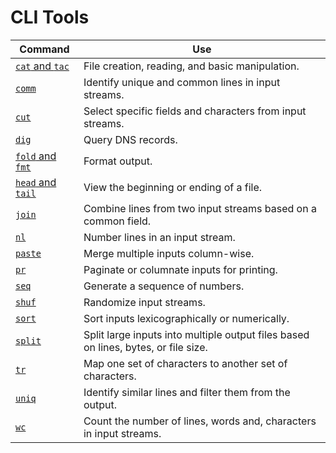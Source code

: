 # CLI Tools
| Command | Use                                                                |
|---------|--------------------------------------------------------------------|
| [`cat` and `tac`](./cat-and-tac.md) | File creation, reading, and basic manipulation.                    |
| [`comm`](./comm.md) | Identify unique and common lines in input streams.                 |
| [`cut`](./cut.md) | Select specific fields and characters from input streams.          |
| [`dig`](./dig.md) | Query DNS records.                                                 |
| [`fold` and `fmt`](./fold-and-fmt.md) | Format output.                                                     |
| [`head` and `tail`](./head-and-tail.md) | View the beginning or ending of a file.                            |
| [`join`](./join.md) | Combine lines from two input streams based on a common field.      |
| [`nl`](./nl.md) | Number lines in an input stream.                                   |
| [`paste`](./paste.md) | Merge multiple inputs column-wise.                                 |
| [`pr`](./pr.md) | Paginate or columnate inputs for printing.                         |
| [`seq`](./seq.md) | Generate a sequence of numbers.                                    |
| [`shuf`](./shuf.md) | Randomize input streams.                                           |
| [`sort`](./sort.md) | Sort inputs lexicographically or numerically.                      |
| [`split`](./split.md) | Split large inputs into multiple output files based on lines, bytes, or file size. |
| [`tr`](./tr.md) | Map one set of characters to another set of characters.            |
| [`uniq`](./uniq.md) | Identify similar lines and filter them from the output.            |
| [`wc`](./wc.md) | Count the number of lines, words and, characters in input streams. |
